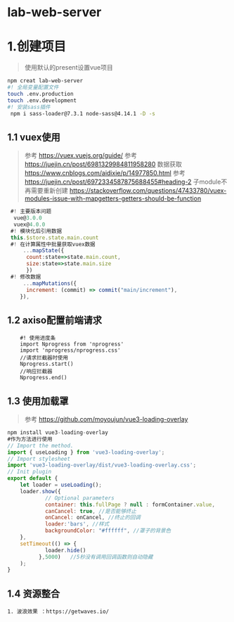<!--
 * @Descripttion: 
 * @version: 
 * @Author: zpliu
 * @Date: 2021-09-19 18:53:05
 * @LastEditors: zpliu
 * @LastEditTime: 2021-09-22 15:14:11
 * @@param: 
-->

# lab-web-server 

# 1.创建项目
> 使用默认的present设置vue项目
```bash
npm creat lab-web-server
#! 全局变量配置文件
touch .env.production
touch .env.development
#! 安装sass插件
 npm i sass-loader@7.3.1 node-sass@4.14.1 -D -s 
```


## 1.1 vuex使用
> 参考 https://vuex.vuejs.org/guide/
>参考  https://juejin.cn/post/6981329984811958280
> 数据获取 https://www.cnblogs.com/aidixie/p/14977850.html
> 参考 https://juejin.cn/post/6972334587875688455#heading-2
> 子module不再需要重新创建 https://stackoverflow.com/questions/47433780/vuex-modules-issue-with-mapgetters-getters-should-be-function

```javascript
 #! 主要版本问题
  vue@3.0.0
  vuex@4.0.0
 #! 模块化后引用数据
 this.$store.state.main.count
 #! 在计算属性中批量获取vuex数据
     ...mapState({
      count:state=>state.main.count,
      size:state=>state.main.size
      })
 #! 修改数据
     ...mapMutations({
      increment: (commit) => commit("main/increment"),
    }),
```
## 1.2 axiso配置前端请求

```javascrpt
    #! 使用进度条
    import Nprogress from 'nprogress'
    import 'nprogress/nprogress.css'
    //请求拦截器时使用
    Nprogress.start()
    //响应拦截器
    Nprogress.end()
```

## 1.3 使用加载罩

> 参考  https://github.com/moyoujun/vue3-loading-overlay

```javascript
npm install vue3-loading-overlay
#作为方法进行使用
// Import the method.
import { useLoading } from 'vue3-loading-overlay';
// Import stylesheet
import 'vue3-loading-overlay/dist/vue3-loading-overlay.css';
// Init plugin
export default {
    let loader = useLoading();
    loader.show({
            // Optional parameters
            container: this.fullPage ? null : formContainer.value,
            canCancel: true, //是否能够终止
            onCancel: onCancel, //终止的回调
            loader:'bars', //样式
            backgroundColor: "#ffffff", //罩子的背景色
    },
    setTimeout(() => {
            loader.hide()
          },5000)   //5秒没有调用回调函数则自动隐藏
    );
}
```


## 1.4 资源整合
    1. 波浪效果 ：https://getwaves.io/